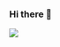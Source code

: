 ### Hi there 👋

<img src="https://github.com/boydjc/SvgPrivate/blob/main/githubBanner.svg">
<!--<a href="https://github.com/boydjc"><img src="https://github.com/boydjc/SvgPrivate/blob/main/githubBanner.svg"></a>-->
